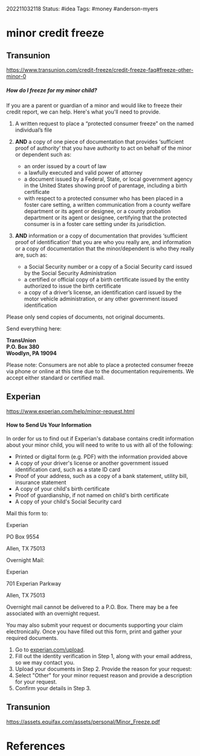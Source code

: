202211032118
Status: #idea
Tags: #money #anderson-myers  

# minor credit freeze
## Transunion
https://www.transunion.com/credit-freeze/credit-freeze-faq#freeze-other-minor-0
##### **How do I freeze for my minor child?**

If you are a parent or guardian of a minor and would like to freeze their credit report, we can help. Here's what you'll need to provide.

1.  A written request to place a “protected consumer freeze” on the named individual’s file
2.  **AND** a copy of one piece of documentation that provides ‘sufficient proof of authority’ that you have authority to act on behalf of the minor or dependent such as:  
    
    -   an order issued by a court of law
    -   a lawfully executed and valid power of attorney
    -   a document issued by a Federal, State, or local government agency in the United States showing proof of parentage, including a birth certificate
    -   with respect to a protected consumer who has been placed in a foster care setting, a written communication from a county welfare department or its agent or designee, or a county probation department or its agent or designee, certifying that the protected consumer is in a foster care setting under its jurisdiction.
    
      
    
3.  **AND** information or a copy of documentation that provides ‘sufficient proof of identification’ that you are who you really are, and information or a copy of documentation that the minor/dependent is who they really are, such as:  
    -   a Social Security number or a copy of a Social Security card issued by the Social Security Administration
    -   a certified or official copy of a birth certificate issued by the entity authorized to issue the birth certificate
    -   a copy of a driver’s license, an identification card issued by the motor vehicle administration, or any other government issued identification

Please only send copies of documents, not original documents.

Send everything here:

**TransUnion**  
**P.O. Box 380**  
**Woodlyn, PA 19094**

Please note: Consumers are not able to place a protected consumer freeze via phone or online at this time due to the documentation requirements. We accept either standard or certified mail.

## Experian
https://www.experian.com/help/minor-request.html
#### **How to Send Us Your Information**

In order for us to find out if Experian's database contains credit information about your minor child, you will need to write to us with all of the following:

-   Printed or digital form (e.g. PDF) with the information provided above
-   A copy of your driver's license or another government issued identification card, such as a state ID card
-   Proof of your address, such as a copy of a bank statement, utility bill, insurance statement
-   A copy of your child's birth certificate
-   Proof of guardianship, if not named on child's birth certificate
-   A copy of your child's Social Security card

Mail this form to:

Experian

PO Box 9554

Allen, TX 75013

Overnight Mail:

Experian

701 Experian Parkway

Allen, TX 75013

Overnight mail cannot be delivered to a P.O. Box. There may be a fee associated with an overnight request.

You may also submit your request or documents supporting your claim electronically. Once you have filled out this form, print and gather your required documents.

1.  Go to [experian.com/upload](https://www.experian.com/consumer/upload/).
2.  Fill out the identity verification in Step 1, along with your email address, so we may contact you.
3.  Upload your documents in Step 2. Provide the reason for your request:
4.  Select "Other" for your minor request reason and provide a description for your request.
5.  Confirm your details in Step 3.

## Transunion
https://assets.equifax.com/assets/personal/Minor_Freeze.pdf


# References

